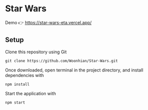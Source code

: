 # Star Wars

Demo 👉 https://star-wars-eta.vercel.app/

## Setup

Clone this repository using Git

```
git clone https://github.com/Woonhian/Star-Wars.git
```

Once downloaded, open terminal in the project directory, and install dependencies with

```
npm install
```

Start the application with

```
npm start
```
